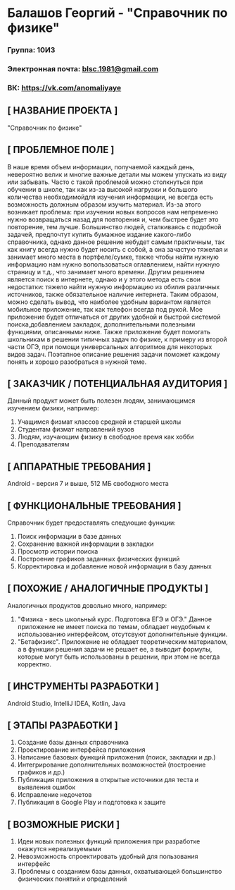 # Балашов Георгий - "Справочник по физике"

### Группа: 10И3

### Электронная почта: blsc.1981@gmail.com

### ВК: https://vk.com/anomaliyaye

## [ НАЗВАНИЕ ПРОЕКТА ]
"Справочник по физике"

## [ ПРОБЛЕМНОЕ ПОЛЕ ]
  В наше время объем информации, получаемой каждый день, невероятно велик и многие важные детали мы можем упускать из виду или забывать. Часто с такой проблемой можно столкнуться при обучении в школе, так как из-за высокой нагрузки и большого количества необходимойдля изучения информации, не всегда есть возможность должным образом изучить материал. Из-за этого возникает проблема: при изучении новых вопросов нам непременно нужно возвращаться назад для повторения и, чем быстрее будет это повторение, тем лучше. 
  Большинство людей, сталкиваясь с подобной задачей, предпочтут купить бумажное издание какого-либо справочника, однако данное решение небудет самым практичным, так как книгу всегда нужно будет носить с собой, а она зачастую тяжелая и занимает много места в портфеле/сумке, также чтобы найти нужную информацию нам нужно вопользоваться оглавлением, найти нужную страницу и т.д., что занимает много времени. Другим решением является поиск в интернете, однако и у этого метода есть свои недостатки: тяжело найти нужную информацию из обилия различных источников, также обязательное наличие интернета. Таким образом, можно сделать вывод, что наиболее удобным вариантом является мобильное приложение, так как телефон всегда под рукой. Мое приложение будет отличаться от других удобной и быстрой системой поиска,добавлением закладок, дополнительными полезными функциями, описанными ниже. Также приложение будет помогать школьникам в решении типичных задач по физике, к примеру из второй части ОГЭ, при помощи универсальных алгоритмов для некоторых видов задач. Поэтапное описание решения задачи поможет каждому понять и хорошо разобраться в нужной теме.

## [ ЗАКАЗЧИК / ПОТЕНЦИАЛЬНАЯ АУДИТОРИЯ ]
Данный продукт может быть полезен людям, занимающимся изучением физики, например:
  1) Учащимся физмат классов средней и старшей школы
  2) Студентам физмат направлений вузов
  3) Людям, изучающим физику в свободное время как хобби
  4) Преподавателям

## [ АППАРАТНЫЕ ТРЕБОВАНИЯ ]
Android - версия 7 и выше, 512 МБ свободного места

## [ ФУНКЦИОНАЛЬНЫЕ ТРЕБОВАНИЯ ]
Справочник будет предоставлять следующие функции:
  1) Поиск информации в базе данных
  2) Сохранение важной информации в закладки
  3) Просмотр истории поиска
  4) Построение графиков заданных физических функций
  5) Корректировка и добавление новой информации в базу данных

## [ ПОХОЖИЕ / АНАЛОГИЧНЫЕ ПРОДУКТЫ ]
  Аналогичных продуктов довольно много, например: 
  1) "Физика - весь школьный курс. Подготовка ЕГЭ и ОГЭ." Данное приложение не имеет поиска по темам, обладает неудобным к использованию интерфейсом, отсутсвуют дополнительные функции.
  2) "Бетафизикс". Приложение не обладает теоретическим материалом, а в функции решения задачи не решает ее, а выводит формулы, которые могут быть использованы в решении, при этом не всегда корректно.

## [ ИНСТРУМЕНТЫ РАЗРАБОТКИ ]
Android Studio, IntelliJ IDEA, Kotlin, Java

## [ ЭТАПЫ РАЗРАБОТКИ ]
1) Создание базы данных справочника
2) Проектирование интерфейса приложения
3) Написание базовых функций приложения (поиск, закладки и др.)
4) Интегрирование дополнительных возможностей (построение графиков и др.)
5) Публикация приложения в открытые источники для теста и выявления ошибок
6) Исправление недочетов
7) Публикация в Google Play и подготовка к защите

## [ ВОЗМОЖНЫЕ РИСКИ ]
1) Идеи новых полезных функций приложения при разработке окажутся нереализуемыми
2) Невозможность спроектировать удобный для пользования интерфейс
3) Проблемы с созданием базы данных, охватывающей большинство физических понятий и определений
